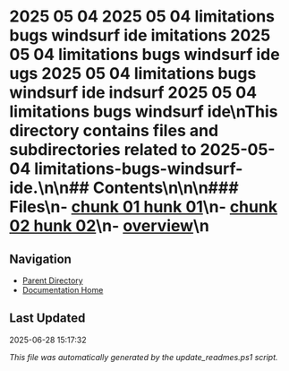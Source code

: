 # 2025 05 04  2025 05 04 limitations bugs windsurf ide imitations  2025 05 04 limitations bugs windsurf ide ugs  2025 05 04 limitations bugs windsurf ide indsurf  2025 05 04 limitations bugs windsurf ide\nThis directory contains files and subdirectories related to 2025-05-04 limitations-bugs-windsurf-ide.\n\n## Contents\n<!-- toc -->\n\n### Files\n- [chunk 01 hunk 01](./chunk_01.md)\n- [chunk 02 hunk 02](./chunk_02.md)\n- [overview](./overview.md)\n
## Navigation

- [Parent Directory](../)
- [Documentation Home](../../)

## Last Updated

2025-06-28 15:17:32

*This file was automatically generated by the update_readmes.ps1 script.*